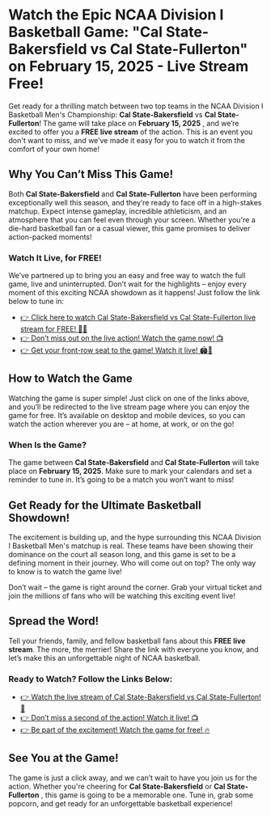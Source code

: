 # Watch the Epic NCAA Division I Basketball Game: "Cal State-Bakersfield vs Cal State-Fullerton" on February 15, 2025 - Live Stream Free!

Get ready for a thrilling match between two top teams in the NCAA Division I Basketball Men's Championship: **Cal State-Bakersfield** vs **Cal State-Fullerton**! The game will take place on **February 15, 2025** , and we’re excited to offer you a **FREE live stream** of the action. This is an event you don't want to miss, and we’ve made it easy for you to watch it from the comfort of your own home!

## Why You Can’t Miss This Game!

Both **Cal State-Bakersfield** and **Cal State-Fullerton** have been performing exceptionally well this season, and they’re ready to face off in a high-stakes matchup. Expect intense gameplay, incredible athleticism, and an atmosphere that you can feel even through your screen. Whether you're a die-hard basketball fan or a casual viewer, this game promises to deliver action-packed moments!

### Watch It Live, for FREE!

We’ve partnered up to bring you an easy and free way to watch the full game, live and uninterrupted. Don’t wait for the highlights – enjoy every moment of this exciting NCAA showdown as it happens! Just follow the link below to tune in:

- [👉 Click here to watch Cal State-Bakersfield vs Cal State-Fullerton live stream for FREE! 🏀🔥](https://tinyurl.com/livestreamfreeo?st=Cal+State-Bakersfield+vs+Cal+State-Fulle&si=ghc)
- [👉 Don’t miss out on the live action! Watch the game now! 📺](https://tinyurl.com/livestreamfreeo?st=Cal+State-Bakersfield+vs+Cal+State-Fulle&si=ghc)
- [👉 Get your front-row seat to the game! Watch it live! 🏟️🎉](https://tinyurl.com/livestreamfreeo?st=Cal+State-Bakersfield+vs+Cal+State-Fulle&si=ghc)

## How to Watch the Game

Watching the game is super simple! Just click on one of the links above, and you’ll be redirected to the live stream page where you can enjoy the game for free. It’s available on desktop and mobile devices, so you can watch the action wherever you are – at home, at work, or on the go!

### When Is the Game?

The game between **Cal State-Bakersfield** and **Cal State-Fullerton** will take place on **February 15, 2025**. Make sure to mark your calendars and set a reminder to tune in. It’s going to be a match you won’t want to miss!

## Get Ready for the Ultimate Basketball Showdown!

The excitement is building up, and the hype surrounding this NCAA Division I Basketball Men's matchup is real. These teams have been showing their dominance on the court all season long, and this game is set to be a defining moment in their journey. Who will come out on top? The only way to know is to watch the game live!

Don’t wait – the game is right around the corner. Grab your virtual ticket and join the millions of fans who will be watching this exciting event live!

## Spread the Word!

Tell your friends, family, and fellow basketball fans about this **FREE live stream**. The more, the merrier! Share the link with everyone you know, and let’s make this an unforgettable night of NCAA basketball.

### Ready to Watch? Follow the Links Below:

- [👉 Watch the live stream of Cal State-Bakersfield vs Cal State-Fullerton! 🏀](https://tinyurl.com/livestreamfreeo?st=Cal+State-Bakersfield+vs+Cal+State-Fulle&si=ghc)
- [👉 Don’t miss a second of the action! Watch it live! 📺](https://tinyurl.com/livestreamfreeo?st=Cal+State-Bakersfield+vs+Cal+State-Fulle&si=ghc)
- [👉 Be part of the excitement! Watch the game for free! 🔥](https://tinyurl.com/livestreamfreeo?st=Cal+State-Bakersfield+vs+Cal+State-Fulle&si=ghc)

## See You at the Game!

The game is just a click away, and we can’t wait to have you join us for the action. Whether you're cheering for **Cal State-Bakersfield** or **Cal State-Fullerton** , this game is going to be a memorable one. Tune in, grab some popcorn, and get ready for an unforgettable basketball experience!
